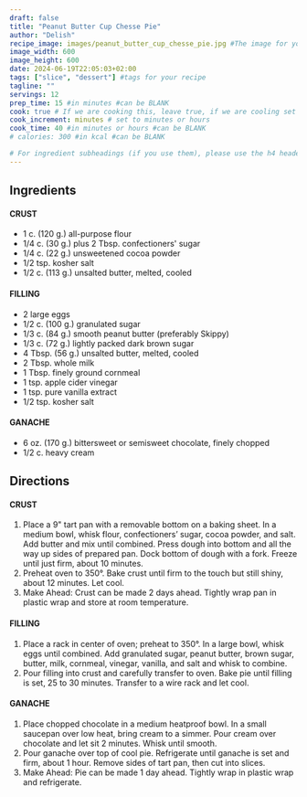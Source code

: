 ```yaml
---
draft: false
title: "Peanut Butter Cup Chesse Pie"
author: "Delish"
recipe_image: images/peanut_butter_cup_chesse_pie.jpg #The image for your recipe
image_width: 600
image_height: 600
date: 2024-06-19T22:05:03+02:00
tags: ["slice", "dessert"] #tags for your recipe
tagline: ""
servings: 12
prep_time: 15 #in minutes #can be BLANK
cook: true # If we are cooking this, leave true, if we are cooling set to false
cook_increment: minutes # set to minutes or hours
cook_time: 40 #in minutes or hours #can be BLANK
# calories: 300 #in kcal #can be BLANK

# For ingredient subheadings (if you use them), please use the h4 header.  For print view I have those elements targeted
---
```



## Ingredients

#### CRUST
- 1 c. (120 g.) all-purpose flour
- 1/4 c. (30 g.) plus 2 Tbsp. confectioners' sugar
- 1/4 c. (22 g.) unsweetened cocoa powder
- 1/2 tsp. kosher salt
- 1/2 c. (113 g.) unsalted butter, melted, cooled

#### FILLING
- 2 large eggs
- 1/2 c. (100 g.) granulated sugar
- 1/3 c. (84 g.) smooth peanut butter (preferably Skippy)
- 1/3 c. (72 g.) lightly packed dark brown sugar 
- 4 Tbsp. (56 g.) unsalted butter, melted, cooled
- 2 Tbsp. whole milk
- 1 Tbsp. finely ground cornmeal
- 1 tsp. apple cider vinegar
- 1 tsp. pure vanilla extract
- 1/2 tsp. kosher salt

#### GANACHE
- 6 oz. (170 g.) bittersweet or semisweet chocolate, finely chopped
- 1/2 c. heavy cream

## Directions

#### CRUST
1. Place a 9" tart pan with a removable bottom on a baking sheet. In a medium bowl, whisk flour, confectioners’ sugar, cocoa powder, and salt. Add butter and mix until combined. Press dough into bottom and all the way up sides of prepared pan. Dock bottom of dough with a fork. Freeze until just firm, about 10 minutes.
2. Preheat oven to 350°. Bake crust until firm to the touch but still shiny, about 12 minutes. Let cool.
3. Make Ahead: Crust can be made 2 days ahead. Tightly wrap pan in plastic wrap and store at room temperature.

#### FILLING
1. Place a rack in center of oven; preheat to 350°. In a large bowl, whisk eggs until combined. Add granulated sugar, peanut butter, brown sugar, butter, milk, cornmeal, vinegar, vanilla, and salt and whisk to combine.
2. Pour filling into crust and carefully transfer to oven. Bake pie until filling is set, 25 to 30 minutes. Transfer to a wire rack and let cool.

#### GANACHE
1. Place chopped chocolate in a medium heatproof bowl. In a small saucepan over low heat, bring cream to a simmer. Pour cream over chocolate and let sit 2 minutes. Whisk until smooth. 
2. Pour ganache over top of cool pie. Refrigerate until ganache is set and firm, about 1 hour. Remove sides of tart pan, then cut into slices.
3. Make Ahead: Pie can be made 1 day ahead. Tightly wrap in plastic wrap and refrigerate.
